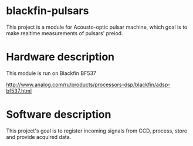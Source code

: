 # blackfin-pulsars

This project is a module for Acousto-optic pulsar machine, which goal is to make realtime measurements of pulsars' preiod.

# Hardware description

This module is run on Blackfin BF537 

http://www.analog.com/ru/products/processors-dsp/blackfin/adsp-bf537.html

# Software description

This project's goal is to register incoming signals from CCD, process, store and provide acquired data.

